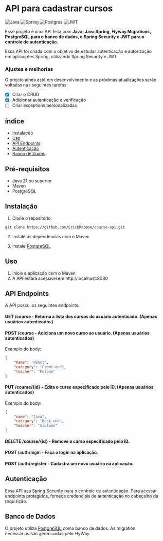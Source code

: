 # API para cadastrar cursos

![Java](https://img.shields.io/badge/java-%23ED8B00.svg?style=for-the-badge&logo=openjdk&logoColor=white)
![Spring](https://img.shields.io/badge/spring-%236DB33F.svg?style=for-the-badge&logo=spring&logoColor=white)
![Postgres](https://img.shields.io/badge/postgres-%23316192.svg?style=for-the-badge&logo=postgresql&logoColor=white)
![JWT](https://img.shields.io/badge/JWT-black?style=for-the-badge&logo=JSON%20web%20tokens)

Esse projeto é uma API feita com **Java, Java Spring, Flyway Migrations, PostgreSQL para o banco de dados, e Spring Security e JWT para o controle de autenticação.**

Essa API foi criada com o objetivo de estudar autenticação e autorização em aplicações Spring, utilizando Spring Security e JWT

### Ajustes e melhorias

O projeto ainda está em desenvolvimento e as próximas atualizações serão voltadas nas seguintes tarefas:

- [x] Criar o CRUD
- [x] Adicionar autenticação e verificação
- [ ] Criar exceptions personalizadas

## índice

- [Instalação](#instalação)
- [Uso](#uso)
- [API Endpoints](#api-endpoints)
- [Autenticação](#autenticação)
- [Banco de Dados](#banco-de-dados)

## Pré-requisitos

- Java 21 ou superior
- Maven
- PostgreSQL

## Instalação

1. Clone o repositório:

```bash
git clone https://github.com/ErickRaposo/course-api.git
```

2. Instale as dependências com o Maven

3. Instale [PostgreSQL](https://www.postgresql.org/)

## Uso

1. Inicie a aplicação com o Maven
2. A API estará acessível em http://localhost:8080


## API Endpoints
A API possui os seguintes endpoints:

#### GET /course - Retorna a lista dos cursos do usuário autenticado. (Apenas usuários autenticados)

#### POST /course - Adiciona um novo curso ao usuário. (Apenas usuários autenticados)

Exemplo do body:
```json
{
    "name": "React",
    "category": "Front-end",
    "teacher": "Fulano"
}

```

#### PUT /course/{id} - Edita o curso especificado pelo ID. (Apenas usuários autenticados)
Exemplo do body:
```json
{
    "name": "Java",
    "category": "Back-end",
    "teacher": "Siclano"
}
```

#### DELETE /course/{id} - Remove o curso especificado pelo ID.

#### POST /auth/login - Faça o login na aplicação.

#### POST /auth/register - Cadastra um novo usuário na aplicação.

## Autenticação
Essa API usa Spring Security para o controle de autenticação. Para acessar endpoints protegidos, forneça credenciais de autenticação no cabeçalho da requisição.


## Banco de Dados
O projeto utiliza [PostgreSQL](https://www.postgresql.org/) como banco de dados. As migration necessárias são gerenciadas pelo FlyWay.